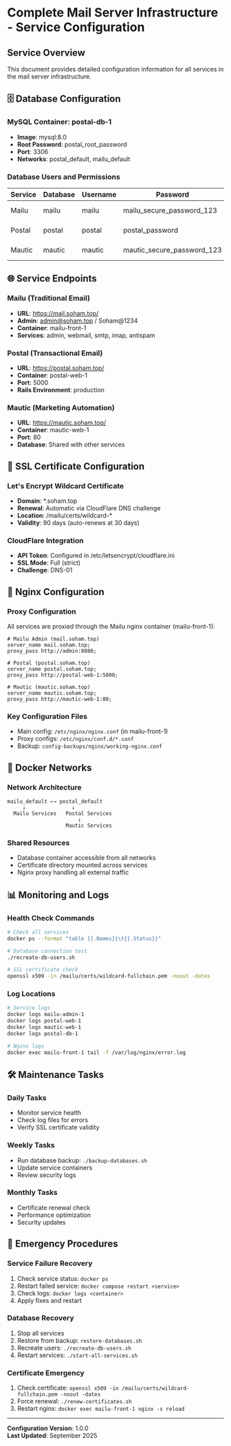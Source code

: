 # Complete Mail Server Infrastructure - Service Configuration

## Service Overview

This document provides detailed configuration information for all services in the mail server infrastructure.

## 🗄️ Database Configuration

### MySQL Container: postal-db-1
- **Image**: mysql:8.0
- **Root Password**: postal_root_password
- **Port**: 3306
- **Networks**: postal_default, mailu_default

### Database Users and Permissions

| Service | Database | Username | Password | Permissions |
|---------|----------|----------|----------|-------------|
| Mailu | mailu | mailu | mailu_secure_password_123 | ALL on mailu.* |
| Postal | postal | postal | postal_password | ALL on postal.* |
| Mautic | mautic | mautic | mautic_secure_password_123 | ALL on mautic.* |

## 🌐 Service Endpoints

### Mailu (Traditional Email)
- **URL**: https://mail.soham.top/
- **Admin**: admin@soham.top / Soham@1234
- **Container**: mailu-front-1
- **Services**: admin, webmail, smtp, imap, antispam

### Postal (Transactional Email)
- **URL**: https://postal.soham.top/
- **Container**: postal-web-1
- **Port**: 5000
- **Rails Environment**: production

### Mautic (Marketing Automation)
- **URL**: https://mautic.soham.top/
- **Container**: mautic-web-1
- **Port**: 80
- **Database**: Shared with other services

## 🔐 SSL Certificate Configuration

### Let's Encrypt Wildcard Certificate
- **Domain**: *.soham.top
- **Renewal**: Automatic via CloudFlare DNS challenge
- **Location**: /mailu/certs/wildcard-*
- **Validity**: 90 days (auto-renews at 30 days)

### CloudFlare Integration
- **API Token**: Configured in /etc/letsencrypt/cloudflare.ini
- **SSL Mode**: Full (strict)
- **Challenge**: DNS-01

## 🔧 Nginx Configuration

### Proxy Configuration
All services are proxied through the Mailu nginx container (mailu-front-1):

```nginx
# Mailu Admin (mail.soham.top)
server_name mail.soham.top;
proxy_pass http://admin:8080;

# Postal (postal.soham.top) 
server_name postal.soham.top;
proxy_pass http://postal-web-1:5000;

# Mautic (mautic.soham.top)
server_name mautic.soham.top;
proxy_pass http://mautic-web-1:80;
```

### Key Configuration Files
- Main config: `/etc/nginx/nginx.conf` (in mailu-front-1)
- Proxy configs: `/etc/nginx/conf.d/*.conf`
- Backup: `config-backups/nginx/working-nginx.conf`

## 🔄 Docker Networks

### Network Architecture
```
mailu_default ←→ postal_default
     ↓               ↓
  Mailu Services   Postal Services
                       ↓
                   Mautic Services
```

### Shared Resources
- Database container accessible from all networks
- Certificate directory mounted across services
- Nginx proxy handling all external traffic

## 📊 Monitoring and Logs

### Health Check Commands
```bash
# Check all services
docker ps --format "table {{.Names}}\t{{.Status}}"

# Database connection test
./recreate-db-users.sh

# SSL certificate check
openssl x509 -in /mailu/certs/wildcard-fullchain.pem -noout -dates
```

### Log Locations
```bash
# Service logs
docker logs mailu-admin-1
docker logs postal-web-1  
docker logs mautic-web-1
docker logs postal-db-1

# Nginx logs
docker exec mailu-front-1 tail -f /var/log/nginx/error.log
```

## 🛠️ Maintenance Tasks

### Daily Tasks
- Monitor service health
- Check log files for errors
- Verify SSL certificate validity

### Weekly Tasks  
- Run database backup: `./backup-databases.sh`
- Update service containers
- Review security logs

### Monthly Tasks
- Certificate renewal check
- Performance optimization
- Security updates

## 🚨 Emergency Procedures

### Service Failure Recovery
1. Check service status: `docker ps`
2. Restart failed service: `docker compose restart <service>`
3. Check logs: `docker logs <container>`
4. Apply fixes and restart

### Database Recovery
1. Stop all services
2. Restore from backup: `restore-databases.sh`
3. Recreate users: `./recreate-db-users.sh`
4. Restart services: `./start-all-services.sh`

### Certificate Emergency
1. Check certificate: `openssl x509 -in /mailu/certs/wildcard-fullchain.pem -noout -dates`
2. Force renewal: `./renew-certificates.sh`
3. Restart nginx: `docker exec mailu-front-1 nginx -s reload`

---

**Configuration Version**: 1.0.0  
**Last Updated**: September 2025
